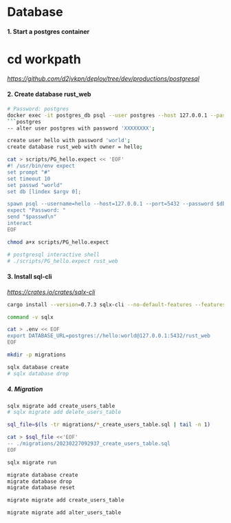 # Database

#### 1. Start a postgres container
# cd workpath
*https://github.com/d2jvkpn/deploy/tree/dev/productions/postgresql*

#### 2. Create database rust_web
```bash
# Password: postgres
docker exec -it postgres_db psql --user postgres --host 127.0.0.1 --password
```postgres
-- alter user postgres with password 'XXXXXXXX';

create user hello with password 'world';
create database rust_web with owner = hello;

cat > scripts/PG_hello.expect << 'EOF'
#! /usr/bin/env expect
set prompt "#"
set timeout 10
set passwd "world"
set db [lindex $argv 0];

spawn psql --username=hello --host=127.0.0.1 --port=5432 --password $db
expect "Password: "
send "$passwd\n"
interact
EOF

chmod a+x scripts/PG_hello.expect

# postgresql interactive shell
# ./scripts/PG_hello.expect rust_web
```

#### 3. Install sql-cli
*https://crates.io/crates/sqlx-cli*
```bash
cargo install --version=0.7.3 sqlx-cli --no-default-features --features native-tls,postgres

command -v sqlx

cat > .env << EOF
export DATABASE_URL=postgres://hello:world@127.0.0.1:5432/rust_web
EOF

mkdir -p migrations

sqlx database create
# sqlx database drop
```

##### 4. Migration
```bash
sqlx migrate add create_users_table
# sqlx migrate add delete_users_table

sql_file=$(ls -tr migrations/*_create_users_table.sql | tail -n 1)

cat > $sql_file <<'EOF'
-- ./migrations/20230227092937_create_users_table.sql
EOF

sqlx migrate run
```

```bash
migrate database create
migrate database drop
migrate database reset

migrate migrate add create_users_table

migrate migrate add alter_users_table
```

